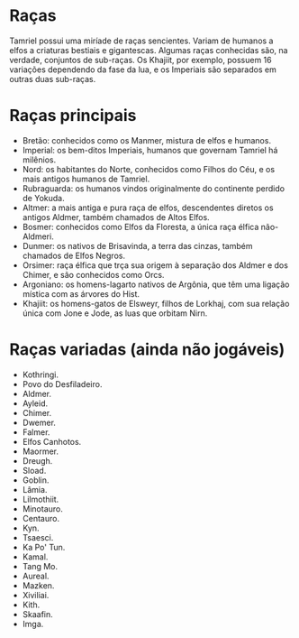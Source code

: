 <!-- TITLE: Raças -->
<!-- SUBTITLE: Raças jogáveis com o Amaranth -->

# Raças
Tamriel possui uma miríade de raças sencientes. Variam de humanos a elfos a criaturas bestiais e gigantescas. Algumas raças conhecidas são, na verdade, conjuntos de sub-raças. Os Khajiit, por exemplo, possuem 16 variações dependendo da fase da lua, e os Imperiais são separados em outras duas sub-raças. 

# Raças principais
- Bretão: conhecidos como os Manmer, mistura de elfos e humanos.
- Imperial: os bem-ditos Imperiais, humanos que governam Tamriel há milênios.
- Nord: os habitantes do Norte, conhecidos como Filhos do Céu, e os mais antigos humanos de Tamriel.
- Rubraguarda: os humanos vindos originalmente do continente perdido de Yokuda.
- Altmer: a mais antiga e pura raça de elfos, descendentes diretos os antigos Aldmer, também chamados de Altos Elfos.
- Bosmer: conhecidos como Elfos da Floresta, a única raça élfica não-Aldmeri.
- Dunmer: os nativos de Brisavinda, a terra das cinzas, também chamados de Elfos Negros.
- Orsimer: raça élfica que trça sua origem à separação dos Aldmer e dos Chimer, e são conhecidos como Orcs.
- Argoniano: os homens-lagarto nativos de Argônia, que têm uma ligação mística com as árvores do Hist.
- Khajiit: os homens-gatos de Elsweyr, filhos de Lorkhaj, com sua relação única com Jone e Jode, as luas que orbitam Nirn.
# Raças variadas (ainda não jogáveis)
- Kothringi.
- Povo do Desfiladeiro.
- Aldmer.
- Ayleid.
- Chimer.
- Dwemer.
- Falmer.
- Elfos Canhotos.
- Maormer.
- Dreugh.
- Sload.
- Goblin.
- Lâmia.
- Lilmothiit.
- Minotauro.
- Centauro.
- Kyn.
- Tsaesci.
- Ka Po' Tun.
- Kamal.
- Tang Mo.
- Aureal.
- Mazken.
- Xiviliai.
- Kith.
- Skaafin.
- Imga.